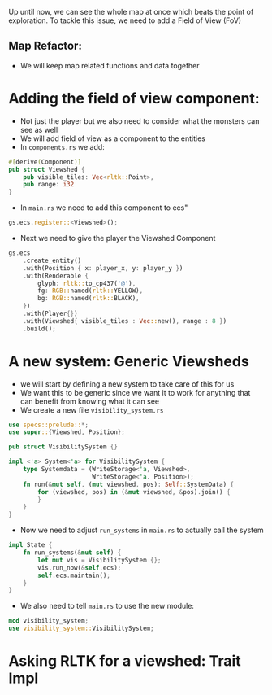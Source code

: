 Up until now, we can see the whole map at once which beats the point of exploration. To tackle this issue, we need to add a Field of View (FoV)

## Map Refactor:
- We will keep map related functions and data together

# Adding the field of view component:
- Not just the player but we also need to consider what the monsters can see as well
- We will add field of view as a component to the entities
- In `components.rs` we add:
```rust
#[derive(Component)]
pub struct Viewshed {
	pub visible_tiles: Vec<rltk::Point>,
	pub range: i32
}
```
- In `main.rs` we need to add this component to ecs"
```rust
gs.ecs.register::<Viewshed>();
```
- Next we need to give the player the Viewshed Component
```rust
gs.ecs
    .create_entity()
    .with(Position { x: player_x, y: player_y })
    .with(Renderable {
        glyph: rltk::to_cp437('@'),
        fg: RGB::named(rltk::YELLOW),
        bg: RGB::named(rltk::BLACK),
    })
    .with(Player{})
    .with(Viewshed{ visible_tiles : Vec::new(), range : 8 })
    .build();
```

# A new system: Generic Viewsheds
- we will start by defining a new system to take care of this for us
- We want this to be generic since we want it to work for anything that can benefit from knowing what it can see
- We create a new file `visibility_system.rs`
```rust
use specs::prelude::*;
use super::{Viewshed, Position};

pub struct VisibilitySystem {}

impl <'a> System<'a> for VisibilitySystem {
	type Systemdata = (WriteStorage<'a, Viewshed>,
					   WriteStorage<'a. Position>);
	fn run(&mut self, (mut viewshed, pos): Self::SystemData) {
		for (viewshed, pos) in (&mut viewshed, &pos).join() {
		}
	}
}
```
- Now we need to adjust `run_systems` in `main.rs` to actually call the system
```rust
impl State {
	fn run_systems(&mut self) {
		let mut vis = VisibilitySystem {};
		vis.run_now(&self.ecs);
		self.ecs.maintain();
	}
}
```
- We also need to tell `main.rs` to use the new module:
```rust
mod visibility_system;
use visibility_system::VisibilitySystem;
```

# Asking RLTK for  a viewshed: Trait Impl
